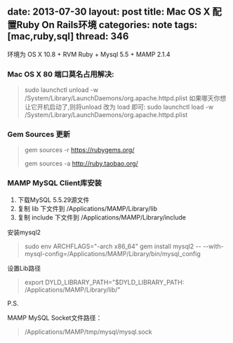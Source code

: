date: 2013-07-30
layout: post
title: Mac OS X 配置Ruby On Rails环境
categories: note
tags: [mac,ruby,sql]
thread: 346
---

环境为 OS X 10.8 + RVM Ruby + Mysql 5.5 + MAMP 2.1.4

### Mac OS X 80 端口莫名占用解决:

> sudo launchctl unload -w /System/Library/LaunchDaemons/org.apache.httpd.plist
如果哪天你想让它开机启动了,则将unload 改为 load 即可:
> sudo launchctl load -w /System/Library/LaunchDaemons/org.apache.httpd.plist

<!-- more -->

### Gem Sources 更新

> gem sources -r https://rubygems.org/
> 
> gem sources -a http://ruby.taobao.org/

### MAMP MySQL Client库安装

1.  下载MySQL 5.5.29源文件
2.  复制 lib 下文件到 /Applications/MAMP/Library/lib
3.  复制 include 下文件到 /Applications/MAMP/Library/include

安装mysql2

> sudo env ARCHFLAGS="-arch x86_64" gem install mysql2 -- --with-mysql-config=/Applications/MAMP/Library/bin/mysql_config

设置Lib路径

> export DYLD_LIBRARY_PATH="$DYLD_LIBRARY_PATH: /Applications/MAMP/Library/lib/"
&nbsp;

P.S.

MAMP MySQL Socket文件路径：

> /Applications/MAMP/tmp/mysql/mysql.sock

